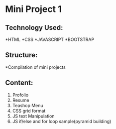 # Mini Project 1
## Technology Used:
  *HTML
  *CSS
  *JAVASCRIPT
  *BOOTSTRAP
## Structure:
  *Compilation of mini projects
## Content:

1. Profolio
2. Resume
3. Teashop Menu
4. CSS grid format
5. JS text Manipulation
6. JS if/else and for loop sample(pyramid building)
